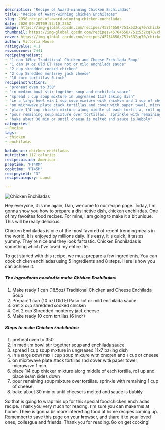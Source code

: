 ```yaml
---
description: "Recipe of Award-winning Chicken Enchiladas"
title: "Recipe of Award-winning Chicken Enchiladas"
slug: 2958-recipe-of-award-winning-chicken-enchiladas
date: 2020-09-29T09:53:10.235Z
image: https://img-global.cpcdn.com/recipes/45764650/751x532cq70/chicken-enchiladas-recipe-main-photo.jpg
thumbnail: https://img-global.cpcdn.com/recipes/45764650/751x532cq70/chicken-enchiladas-recipe-main-photo.jpg
cover: https://img-global.cpcdn.com/recipes/45764650/751x532cq70/chicken-enchiladas-recipe-main-photo.jpg
author: Victoria Moore
ratingvalue: 4.1
reviewcount: 7441
recipeingredient:
- "1 can 185oz Traditional Chicken and Cheese Enchilada Soup"
- "1 can 10 oz Old El Paso hot or mild enchilada sauce"
- "2 cup shredded cooked chicken"
- "2 cup Shredded monterey jack cheese"
- "10 corn tortillas 6 inch"
recipeinstructions:
- "preheat oven to 350"
- "in medium bowl stir together soup and enchilada sauce"
- "spread 1 cup soup mixture in ungreased 11x7 baking dish"
- "in a large bowl mix 1 cup soup mixture with chicken and 1 cup of cheese"
- "on microwave plate stack tortillas and cover with paper towel, microwave 1 min."
- "place 1/4 cup chicken mixture along middle of each tortilla, roll up and place seam sides down"
- "pour remaining soup mixture over tortillas.  sprinkle with remaining 1 cup of cheese."
- "bake about 30 min or until cheese is melted and sauce is bubbly"
categories:
- Recipe
tags:
- chicken
- enchiladas

katakunci: chicken enchiladas 
nutrition: 117 calories
recipecuisine: American
preptime: "PT40M"
cooktime: "PT45M"
recipeyield: "3"
recipecategory: Lunch

---
```



![Chicken Enchiladas](https://img-global.cpcdn.com/recipes/45764650/751x532cq70/chicken-enchiladas-recipe-main-photo.jpg)

Hey everyone, it is me again, Dan, welcome to our recipe page. Today, I'm gonna show you how to prepare a distinctive dish, chicken enchiladas. One of my favorites food recipes. For mine, I am going to make it a bit unique. This will be really delicious.



Chicken Enchiladas is one of the most favored of recent trending meals in the world. It is enjoyed by millions daily. It's easy, it is quick, it tastes yummy. They're nice and they look fantastic. Chicken Enchiladas is something which I've loved my entire life.


To get started with this recipe, we must prepare a few ingredients. You can cook chicken enchiladas using 5 ingredients and 8 steps. Here is how you can achieve it.

<!--inarticleads1-->

##### The ingredients needed to make Chicken Enchiladas:

1. Make ready 1 can (18.5oz) Traditional Chicken and Cheese Enchilada Soup
1. Prepare 1 can (10 oz) Old El Paso hot or mild enchilada sauce
1. Get 2 cup shredded cooked chicken
1. Get 2 cup Shredded monterey jack cheese
1. Make ready 10 corn tortillas (6 inch)




<!--inarticleads2-->

##### Steps to make Chicken Enchiladas:

1. preheat oven to 350
1. in medium bowl stir together soup and enchilada sauce
1. spread 1 cup soup mixture in ungreased 11x7 baking dish
1. in a large bowl mix 1 cup soup mixture with chicken and 1 cup of cheese
1. on microwave plate stack tortillas and cover with paper towel, microwave 1 min.
1. place 1/4 cup chicken mixture along middle of each tortilla, roll up and place seam sides down
1. pour remaining soup mixture over tortillas.  sprinkle with remaining 1 cup of cheese.
1. bake about 30 min or until cheese is melted and sauce is bubbly




So that is going to wrap this up for this special food chicken enchiladas recipe. Thank you very much for reading. I'm sure you can make this at home. There is gonna be more interesting food at home recipes coming up. Remember to save this page on your browser, and share it to your loved ones, colleague and friends. Thank you for reading. Go on get cooking!
